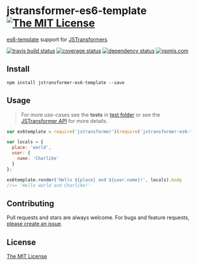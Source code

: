 # jstransformer-es6-template [![The MIT License][license-img]][license-url]

[es6-template](https://github.com/tunnckoCore/es6-template) support for [JSTransformers][jstransformers-url]

[![travis build status][travis-img]][travis-url] [![coverage status][coveralls-img]][coveralls-url] [![dependency status][david-img]][david-url] [![npmjs.com][npmjs-img]][npmjs-url]


## Install
```
npm install jstransformer-es6-template --save
```


## Usage
> For more use-cases see the **tests** in [test folder](./test) or see the [JSTransformer API](http://github.com/jstransformers/jstransformer#api) for more details.

```js
var es6template = require('jstransformer')(require('jstransformer-es6-template'));

var locals = {
  place: 'world',
  user: {
    name: 'Charlike'
  }
};

es6template.render('Hello ${place} and ${user.name}!', locals).body
//=> 'Hello world and Charlike!'
```


## Contributing
Pull requests and stars are always welcome. For bugs and feature requests, [please create an issue](https://github.com/tunnckoCore/jstransformer-es6-template/issues/new).


## License
[The MIT License][license-url]


[npmjs-url]: https://www.npmjs.com/package/jstransformer-es6-template
[npmjs-img]: https://img.shields.io/npm/v/jstransformer-es6-template.svg

[license-url]: ./LICENSE
[license-img]: https://img.shields.io/badge/license-MIT-blue.svg

[travis-url]: https://travis-ci.org/tunnckoCore/jstransformer-es6-template
[travis-img]: https://img.shields.io/travis/tunnckoCore/jstransformer-es6-template.svg

[coveralls-url]: https://coveralls.io/r/tunnckoCore/jstransformer-es6-template
[coveralls-img]: https://img.shields.io/coveralls/tunnckoCore/jstransformer-es6-template.svg

[david-url]: https://david-dm.org/tunnckoCore/jstransformer-es6-template
[david-img]: https://img.shields.io/david/tunnckoCore/jstransformer-es6-template.svg

[jstransformers-url]: http://github.com/jstransformers
